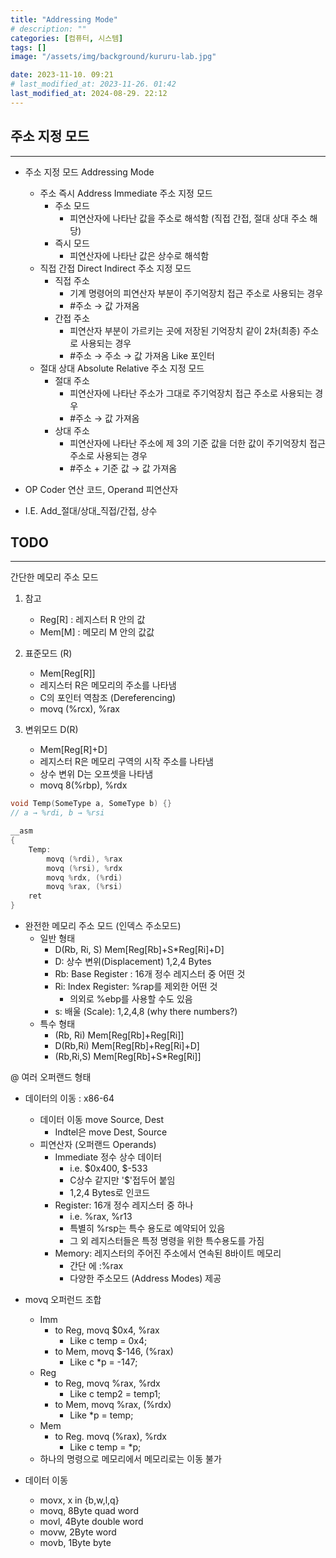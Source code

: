 ```yaml
---
title: "Addressing Mode"
# description: ""
categories: [컴퓨터, 시스템]
tags: []
image: "/assets/img/background/kururu-lab.jpg"

date: 2023-11-10. 09:21
# last_modified_at: 2023-11-26. 01:42
last_modified_at: 2024-08-29. 22:12
---
```


## 주소 지정 모드

---

- 주소 지정 모드 Addressing Mode
  - 주소 즉시 Address Immediate 주소 지정 모드
    - 주소 모드
      - 피연산자에 나타난 값을 주소로 해석함 (직접 간접, 절대 상대 주소 해당)
    - 즉시 모드
      - 피연산자에 나타난 값은 상수로 해석함
  - 직접 간접 Direct Indirect 주소 지정 모드
    - 직접 주소
      - 기계 명령어의 피연산자 부분이 주기억장치 접근 주소로 사용되는 경우
      - #주소 → 값 가져옴
    - 간접 주소
      - 피연산자 부분이 가르키는 곳에 저장된 기억장치 같이 2차(최종) 주소로 사용되는 경우
      - #주소 → 주소 → 값 가져옴 Like 포인터
  - 절대 상대 Absolute Relative 주소 지정 모드
    - 절대 주소
      - 피연산자에 나타난 주소가 그대로 주기억장치 접근 주소로 사용되는 경우
      - #주소 → 값 가져옴
    - 상대 주소
      - 피연산자에 나타난 주소에 제 3의 기준 값을 더한 값이 주기억장치 접근 주소로 사용되는 경우
      - #주소 + 기준 값 → 값 가져옴

- OP Coder 연산 코드, Operand 피연산자  
- I.E. Add_절대/상대_직접/간접, 상수  

## TODO

---

간단한 메모리 주소 모드

1. 참고
   - Reg[R] : 레지스터 R 안의 값
   - Mem[M] : 메모리 M 안의 값값

2. 표준모드 (R)
   - Mem[Reg[R]]
   - 레지스터 R은 메모리의 주소를 나타냄
   - C의 포인터 역참조 (Dereferencing)
   - movq (%rcx), %rax

3. 변위모드 D(R)
   - Mem[Reg[R]+D]
   - 레지스터 R은 메모리 구역의 시작 주소를 나타냄
   - 상수 변위 D는 오프셋을 나타냄
   - movq 8(%rbp), %rdx

```c
void Temp(SomeType a, SomeType b) {}
// a → %rdi, b → %rsi

__asm
{
	Temp:
		movq (%rdi), %rax
		movq (%rsi), %rdx
		movq %rdx, (%rdi)
		movq %rax, (%rsi)
	ret
}
```

- 완전한 메모리 주소 모드 (인덱스 주소모드)
  - 일반 형태
    - D(Rb, Ri, S) Mem[Reg[Rb]+S*Reg[Ri]+D]
    - D: 상수 변위(Displacement) 1,2,4 Bytes
    - Rb: Base Register : 16개 정수 레지스터 중 어떤 것
    - Ri: Index Register: %rap를 제외한 어떤 것
      - 의외로 %ebp를 사용할 수도 있음
    - s: 배울 (Scale): 1,2,4,8 (why there numbers?)
  - 특수 형태
    - (Rb, Ri) Mem[Reg[Rb]+Reg[Ri]]
    - D(Rb,Ri) Mem[Reg[Rb]+Reg[Ri]+D]
    - (Rb,Ri,S) Mem[Reg[Rb]+S*Reg[Ri]]

@ 여러 오퍼랜드 형태  

- 데이터의 이동 : x86-64
  - 데이터 이동 move Source, Dest
    - Indtel은 move Dest, Source
  - 피연산자 (오퍼랜드 Operands)
    - Immediate 정수 상수 데이터
      - i.e. $0x400, $-533
      - C상수 같지만 '$'접두어 붙임
      - 1,2,4 Bytes로 인코드
    - Register: 16개 정수 레지스터 중 하나
      - i.e. %rax, %r13
      - 특별히 %rsp는 특수 용도로 예약되어 있음
      - 그 외 레지스터들은 특정 명령을 위한 특수용도를 가짐
    - Memory: 레지스터의 주어진 주소에서 연속된 8바이트 메모리
      - 간단 에 :%rax
      - 다양한 주소모드 (Address Modes) 제공

- movq 오퍼런드 조합
  - Imm
    - to Reg, movq $0x4, %rax
      - Like c temp = 0x4;
    - to Mem, movq $-146, (%rax)
      - Like c *p = -147;
  - Reg
    - to Reg, movq %rax, %rdx
      - Like c temp2 = temp1;
    - to Mem, movq %rax, (%rdx)
      - Like *p = temp;
  - Mem
    - to Reg. movq (%rax), %rdx
      - Like c temp = *p;
  - 하나의 명령으로 메모리에서 메모리로는 이동 불가

- 데이터 이동
  - movx, x in {b,w,l,q}
  - movq, 8Byte quad word
  - movl, 4Byte double word
  - movw, 2Byte word
  - movb, 1Byte byte
